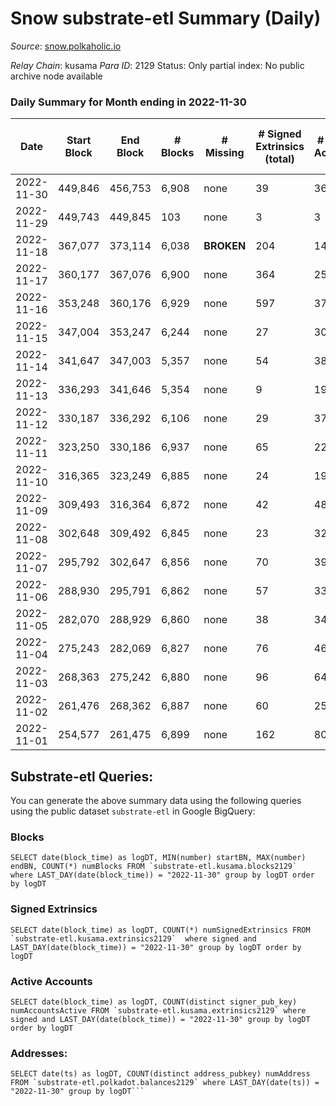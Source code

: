 # Snow substrate-etl Summary (Daily)

_Source_: [snow.polkaholic.io](https://snow.polkaholic.io)

*Relay Chain*: kusama
*Para ID*: 2129
Status: Only partial index: No public archive node available


### Daily Summary for Month ending in 2022-11-30


| Date | Start Block | End Block | # Blocks | # Missing | # Signed Extrinsics (total) | # Active Accounts | # Addresses with Balances | # Events | # Transfers | # XCM Transfers In | # XCM Transfers Out |
| ---- | ----------- | --------- | -------- | --------- | --------------------------- | ----------------- | ------------------------- | -------- | ----------- | ------------------ | ------------------- |
| 2022-11-30 | 449,846 | 456,753 | 6,908 | none  | 39 | 36 |  | 22,082 | 95  |   |   |
| 2022-11-29 | 449,743 | 449,845 | 103 | none  | 3 | 3 |  | 340 | 5  |   |   |
| 2022-11-18 | 367,077 | 373,114 | 6,038 |  **BROKEN**  | 204 | 145 |  | 20,565 | 380  |   |   |
| 2022-11-17 | 360,177 | 367,076 | 6,900 | none  | 364 | 255 |  | 25,907 | 728  |   |   |
| 2022-11-16 | 353,248 | 360,176 | 6,929 | none  | 597 | 377 |  | 29,533 | 1,210  |   |   |
| 2022-11-15 | 347,004 | 353,247 | 6,244 | none  | 27 | 30 |  | 19,098 | 39  |   |   |
| 2022-11-14 | 341,647 | 347,003 | 5,357 | none  | 54 | 38 |  | 16,820 | 56  |   |   |
| 2022-11-13 | 336,293 | 341,646 | 5,354 | none  | 9 | 19 |  | 16,502 | 26  |   |   |
| 2022-11-12 | 330,187 | 336,292 | 6,106 | none  | 29 | 37 |  | 19,811 | 83  |   |   |
| 2022-11-11 | 323,250 | 330,186 | 6,937 | none  | 65 | 22 |  | 21,652 | 83  |   |   |
| 2022-11-10 | 316,365 | 323,249 | 6,885 | none  | 24 | 19 |  | 21,708 | 47  |   |   |
| 2022-11-09 | 309,493 | 316,364 | 6,872 | none  | 42 | 48 |  | 23,538 | 160  |   |   |
| 2022-11-08 | 302,648 | 309,492 | 6,845 | none  | 23 | 32 |  | 22,213 | 89  |   |   |
| 2022-11-07 | 295,792 | 302,647 | 6,856 | none  | 70 | 39 |  | 23,103 | 148  |   |   |
| 2022-11-06 | 288,930 | 295,791 | 6,862 | none  | 57 | 33 |  | 22,659 | 138  |   |   |
| 2022-11-05 | 282,070 | 288,929 | 6,860 | none  | 38 | 34 |  | 23,269 | 127  |   |   |
| 2022-11-04 | 275,243 | 282,069 | 6,827 | none  | 76 | 46 |  | 24,396 | 171  |   |   |
| 2022-11-03 | 268,363 | 275,242 | 6,880 | none  | 96 | 64 |  | 25,545 | 219  |   |   |
| 2022-11-02 | 261,476 | 268,362 | 6,887 | none  | 60 | 25 |  | 28,141 | 298  |   |   |
| 2022-11-01 | 254,577 | 261,475 | 6,899 | none  | 162 | 80 |  | 31,843 | 838  |   |   |

## Substrate-etl Queries:
You can generate the above summary data using the following queries using the public dataset `substrate-etl` in Google BigQuery:


### Blocks
```
SELECT date(block_time) as logDT, MIN(number) startBN, MAX(number) endBN, COUNT(*) numBlocks FROM `substrate-etl.kusama.blocks2129`  where LAST_DAY(date(block_time)) = "2022-11-30" group by logDT order by logDT
```


### Signed Extrinsics
```
SELECT date(block_time) as logDT, COUNT(*) numSignedExtrinsics FROM `substrate-etl.kusama.extrinsics2129`  where signed and LAST_DAY(date(block_time)) = "2022-11-30" group by logDT order by logDT
```


### Active Accounts
```
SELECT date(block_time) as logDT, COUNT(distinct signer_pub_key) numAccountsActive FROM `substrate-etl.kusama.extrinsics2129` where signed and LAST_DAY(date(block_time)) = "2022-11-30" group by logDT order by logDT
```


### Addresses:
```
SELECT date(ts) as logDT, COUNT(distinct address_pubkey) numAddress FROM `substrate-etl.polkadot.balances2129` where LAST_DAY(date(ts)) = "2022-11-30" group by logDT```

